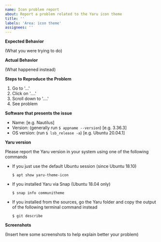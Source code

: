 ```yaml
---
name: Icon problem report
about: Report a problem related to the Yaru icon theme
title: ''
labels: 'Area: icon theme'
assignees: ''
---
```


<!--
Thank you for contributing to Yaru, the Ubuntu's default theme made by the Community.
If you found a bug please consider to fill below information, this will help us to understand the problem and we don't bother you with other questions :)

(NOTE: you can remove all the text inside comment quotes)
-->

<!--===================
     World 3 - Stage 1
    ===================-->

<!-- Thank you for taking the time of write this bug report, these are the minimum info we need: -->

**Expected Behavior**

(What you were trying to do)

**Actual Behavior**

(What happened instead)

**Steps to Reproduce the Problem**

1. Go to '...'
2. Click on '....'
3. Scroll down to '....'
4. See problem

**Software that presents the issue**

- Name: [e.g. Nautilus]
- Version: (generally run `$ appname --version`) [e.g. 3.36.3]
- OS version: (run `$ lsb_release -a`) [e.g. Ubuntu 20.04.1]

**Yaru version**

Please report the Yaru version in your system using one of the following commands

* If you just use the default Ubuntu session (since Ubuntu 18.10)

    `$ apt show yaru-theme-icon`

* If you installed Yaru via Snap (Ubuntu 18.04 only)

    `$ snap info communitheme`

* If you installed from the sources, go the Yaru folder and copy the output of the following terminal command instead

    `$ git describe`

<!--===================
     World 3 - Stage 2
    ===================-->

<!-- Do you really want to help us? Please also do this additional thing: -->

**Screenshots**

(Insert here some screenshots to help explain better your problem)

<!--==================================
     World 3 - 🔥 🏰 Boss stage 🏰 🔥
    ==================================-->

<!--
Do you know how to fix that problem? Maybe could you create a PR!
To begin this quest, please firstly have a look to the Contributing doc file: https://github.com/ubuntu/yaru/blob/master/CONTRIBUTING.md
-->

<!-- Thanks a lot! -->
